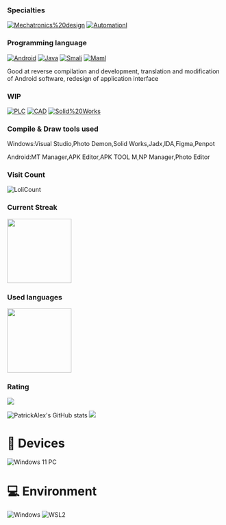 ### Specialties

[![Mechatronics%20design](https://img.shields.io/badge/-Mechatronics%20design-FF3D00?style=flat&logo=Mechatronics%20design&logoColor=white)](#)
[![Automationl](https://img.shields.io/badge/-Automation-90A4AE?style=flat&logo=Automation&logoColor=white)](#)

### Programming language
[![Android](https://img.shields.io/badge/-Android-3DDC84?style=flat&logo=Android&logoColor=white)](#)
[![Java](https://img.shields.io/badge/-Java-007396?style=flat&logo=Java&logoColor=white)](#)
[![Smali](https://img.shields.io/badge/-Smali-7F52FF?style=flat&logo=Small&logoColor=white)](#)
[![Maml](https://img.shields.io/badge/-Maml-FF8080?style=flat&logo=Small&logoColor=white)](#)

Good at reverse compilation and development, translation and modification of Android software, redesign of application interface

### WIP
[![PLC](https://img.shields.io/badge/-PLC-CE93D8?style=flat&logo=PLC&logoColor=white)](#)
[![CAD](https://img.shields.io/badge/-CAD-FFB74D?style=flat&logo=CAD&logoColor=white)](#)
[![Solid%20Works](https://img.shields.io/badge/-Solid%20Works-FFCA28?style=flat&logo=Solid%20Works&logoColor=white)](#)

### Compile & Draw tools used
Windows:Visual Studio,Photo Demon,Solid Works,Jadx,IDA,Figma,Penpot

Android:MT Manager,APK Editor,APK TOOL M,NP Manager,Photo Editor

### Visit Count
![LoliCount](https://count.getloli.com/get/@PatrickAlex2019?theme=asoul)

### Current Streak
 <a href="https://github.com/PatrickAlex2019">
    <img align="center"
         height="150em"
         src="https://github-readme-streak-stats.herokuapp.com/?user=PatrickAlex2019&theme=black-ice&hide_border=true&stroke=0000&background=0D1117&ring=e05397&fire=e05397&currStreakLabel=e05397" />
 </a>

### Used languages
 <a href="https://github.com/PatrickAlex2019">
    <img align="center"
         height="150em"
         src="https://github-readme-stats.vercel.app/api/top-langs?username=PatrickAlex2019&show_icons=true&include_all_commits=true&count_private=true&theme=apprentice&hide_border=true&bg_color=0D1117&layout=compact"
    />
 </a>

### Rating
  <a href="https://github.com/PatrickAlex2019">
    <img
      align="center"
      src="https://github-profile-trophy.vercel.app/?username=PatrickAlex2019&theme=onedark&no-frame=true&row=1&&margin-w=20&no-bg=true"/>
  </a>
</a>

![PatrickAlex's GitHub stats](https://github-readme-stats.vercel.app/api?username=PatrickAlex2019&show_icons=true&theme=tokyonight)
![](https://github-readme-stats.vercel.app/api/top-langs/?username=PatrickAlex2019&layout=compact&langs_count=10&theme=radical)
# 📱 Devices
![Windows 11 PC](https://img.shields.io/badge/Windows%2011-00BBFF?style=flat-square&logo=Windows&logoColor=ffffff)
# 💻 Environment
![Windows](https://img.shields.io/badge/Windows%2011-00BBFF?style=flat-square&logo=Windows&logoColor=ffffff)
![WSL2](https://img.shields.io/badge/Ubuntu%2022%2e04-dd4814?style=flat-square&logo=ubuntu&logoColor=ffffff)
